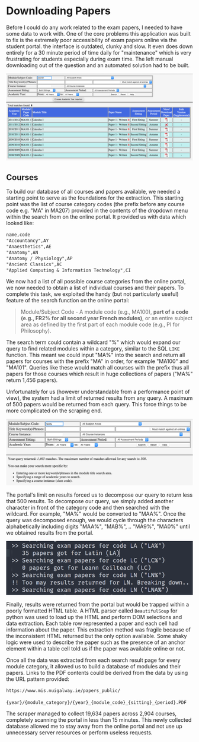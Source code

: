 # Downloading Papers
Before I could do any work related to the exam papers, I needed to have some data to work with. One of the core problems this application was built to fix is the extremely poor accessibility of exam papers online via the student portal. the interface is outdated, clunky and slow. It even does down entirely for a 30 minute period of time daily for "maintenance" which is very frustrating for students especially during exam time. The left manual downloading out of the question and an automated solution had to be built.

![Portal UI](assets/portal-ui.png)

## Courses
To build our database of all courses and papers available, we needed a starting point to serve as the foundations for the extraction. This starting point was the list of course category codes (the prefix before any course code e.g. "MA" in MA207) provided in the contents of the dropdown menu within the search from on the online portal. It provided us with data which looked like:

    name,code
    "Accountancy",AY
    "Anaesthetics",AE
    "Anatomy",AN
    "Anatomy / Physiology",AP
    "Ancient Classics",AC
    "Applied Computing & Information Technology",CI

We now had a list of all possible course categories from the online portal, we now needed to obtain a list of individual courses and their papers. To complete this task, we exploited the handy (but not particularly useful) feature of the search function on the online portal:

> Module/Subject Code - A module code (e.g., MA100), **part of a code (e.g., FR2% for all second year French modules)**, or an entire subject area as defined by the first part of each module code (e.g., PI for Philosophy).

The search term could contain a wildcard "%" which would expand our query to find related modules within a category, similar to the SQL `LIKE` function. This meant we could input "MA%" into the search and return all papers for  courses with the prefix "MA" in order, for example "MA100" and "MA101". Queries like these would match all courses with the prefix thus all papers for those courses which result in huge collections of papers ("MA%" return 1,456 papers). 

Unfortunately for us (however understandable from a performance point of view), the system had a limit of returned results from any query. A maximum of 500 papers would be returned from each query. This force things to be more complicated on the scraping end.

![Portal result limit](assets/portal-limit.png)

The portal's limit on results forced us to decompose our query to return less that 500 results. To decompose our query, we simply added another character in front of the category code and then searched with the wildcard. For example, "MA%" would be converted to "MAA%". Once the query was decomposed enough, we would cycle through the characters alphabetically including digits "MAA%", "MAB%", .. "MA9%", "MA0%" until we obtained results from the portal.

![Scraped decomposing query](assets/scraper-decomposing.png)

Finally, results were returned from the portal but would be trapped within a poorly formatted HTML table. A HTML parser called `BeautifulSoup` for python was used to load up the HTML and perform DOM selections and data extraction. Each table row represented a paper and each cell had information about the paper. This extraction method was fragile because of the inconsistent HTML returned but the only option available. Some shaky logic were used to describe the paper such as the presence of an anchor element within a table cell told us if the paper was available online or not.

Once all the data was extracted from each search result page for every module category, it allowed us to build a database of modules and their papers. Links to the PDF contents could be derived from the data by using the URL pattern provided:

    https://www.mis.nuigalway.ie/papers_public/
        {year}/{module_category}/{year}_{module_code}_{sitting}_{period}.PDF

The scraper managed to collect 19,634 papers across 2,904 courses, completely scanning the portal in less than 15 minutes. This newly collected database allowed me to stay away from the online portal and not use up unnecessary server resources or perform useless requests.